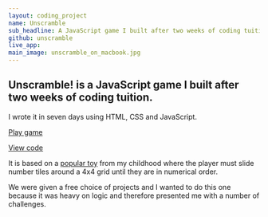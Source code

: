 ```yaml
---
layout: coding_project
name: Unscramble
sub_headline: A JavaScript game I built after two weeks of coding tuition.
github: unscramble
live_app:
main_image: unscramble_on_macbook.jpg
---
```


## Unscramble! is a JavaScript game I built after two weeks of coding tuition.

I wrote it in seven days using HTML, CSS and JavaScript.

<a href="http://suzeshardlow.com/unscramble">Play game</a>

<a href="https://github.com/SuzeShardlow/unscramble">View code</a>

It is based on a [popular toy](https://en.wikipedia.org/wiki/15_puzzle) from my childhood where the player must slide number tiles around a 4x4 grid until they are in numerical order.

We were given a free choice of projects and I wanted to do this one because it was heavy on logic and therefore presented me with a number of challenges.
